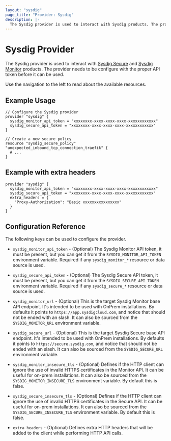 ```yaml
---
layout: "sysdig"
page_title: "Provider: Sysdig"
description: |-
  The Sysdig provider is used to interact with Sysdig products. The provider needs to be configured with proper API token before it can be used.
---
```


# Sysdig Provider

The Sysdig provider is used to interact with
[Sysdig Secure](https://sysdig.com/product/secure/) and
[Sysdig Monitor](https://sysdig.com/product/monitor/) products. The provider
needs to be configure with the proper API token before it can be used.

Use the navigation to the left to read about the available resources.

## Example Usage

```hcl
// Configure the Sysdig provider
provider "sysdig" {
  sysdig_monitor_api_token = "xxxxxxxx-xxxx-xxxx-xxxx-xxxxxxxxxxxx"
  sysdig_secure_api_token = "xxxxxxxx-xxxx-xxxx-xxxx-xxxxxxxxxxxx"
}

// Create a new secure policy
resource "sysdig_secure_policy" "unexpected_inbound_tcp_connection_traefik" {
  # ...
}
```

## Example with extra headers

```hcl
provider "sysdig" {
  sysdig_monitor_api_token = "xxxxxxxx-xxxx-xxxx-xxxx-xxxxxxxxxxxx"
  sysdig_secure_api_token = "xxxxxxxx-xxxx-xxxx-xxxx-xxxxxxxxxxxx"
  extra_headers = {
    "Proxy-Authorization": "Basic xxxxxxxxxxxxxxxx"
  }
}
```

## Configuration Reference

The following keys can be used to configure the provider.

* `sysdig_monitor_api_token` - (Optional) The Sysdig Monitor API token, it must be
  present, but you can get it from the `SYSDIG_MONITOR_API_TOKEN` environment variable.
  Required if any `sysdig_monitor_*` resource or data source is used. 

* `sysdig_secure_api_token` - (Optional) The Sysdig Secure API token, it must be
  present, but you can get it from the `SYSDIG_SECURE_API_TOKEN` environment variable.
  Required if any `sysdig_secure_*` resource or data source is used.

* `sysdig_monitor_url` - (Optional) This is the target Sysdig Monitor base API
  endpoint. It's intended to be used with OnPrem installations. By defaults it
  points to `https://app.sysdigcloud.com`, and notice that should not be ended
  with an slash. It can also be sourced from the `SYSDIG_MONITOR_URL` environment
  variable.
  
* `sysdig_secure_url` - (Optional) This is the target Sysdig Secure base API
  endpoint. It's intended to be used with OnPrem installations. By defaults it
  points to `https://secure.sysdig.com`, and notice that should not be ended
  with an slash. It can also be sourced from the `SYSDIG_SECURE_URL` environment
  variable.
  
* `sysdig_monitor_insecure_tls` - (Optional) Defines if the HTTP client can ignore
  the use of invalid HTTPS certificates in the Monitor API. It can be useful for 
  on-prem installations. It can also be sourced from the `SYSDIG_MONITOR_INSECURE_TLS`
  environment variable. By default this is false.

* `sysdig_secure_insecure_tls` - (Optional) Defines if the HTTP client can ignore
  the use of invalid HTTPS certificates in the Secure API. It can be useful for 
  on-prem installations. It can also be sourced from the `SYSDIG_SECURE_INSECURE_TLS`
  environment variable. By default this is false.

* `extra_headers` - (Optional) Defines extra HTTP headers that will be added to the client
  while performing HTTP API calls.
